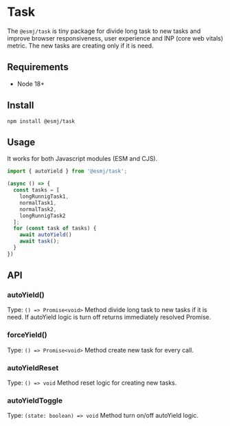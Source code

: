# Task

The `@esmj/task` is tiny package for divide long task to new tasks and improve browser responsiveness, user experience and INP (core web vitals) metric. The new tasks are creating only if it is need.

## Requirements

- Node 18+

## Install

```shell
npm install @esmj/task
```

## Usage

It works for both Javascript modules (ESM and CJS).

```javascript 
import { autoYield } from '@esmj/task';

(async () => {
  const tasks = [
    longRunnigTask1,
    normalTask1,
    normalTask2,
    longRunnigTask2
  ];
  for (const task of tasks) {
    await autoYield()
    await task();
  }
})

```
## API
### autoYield()
Type: `() => Promise<void>`
Method divide long task to new tasks if it is need. If autoYield logic is turn off returns immediately resolved Promise<void>.

### forceYield()
Type: `() => Promise<void>`
Method create new task for every call.

### autoYieldReset
Type: `() => void`
Method reset logic for creating new tasks.

### autoYieldToggle
Type: `(state: boolean) => void`
Method turn on/off autoYield logic.